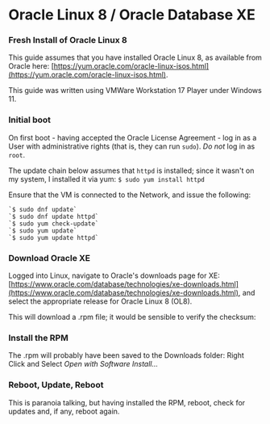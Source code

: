 # Oracle Linux 8 / Oracle Database XE

### Fresh Install of Oracle Linux 8

This guide assumes that you have installed Oracle Linux 8, as available from Oracle here: [https://yum.oracle.com/oracle-linux-isos.html](https://yum.oracle.com/oracle-linux-isos.html).

This guide was written using VMWare Workstation 17 Player under Windows 11.


### Initial boot

On first boot - having accepted the Oracle License Agreement - log in as a User with administrative rights (that is, they can run `sudo`). _Do not_ log in as `root`.

The update chain below assumes that `httpd` is installed; since it wasn't on my system, I installed it via yum:
   `$ sudo yum install httpd`

Ensure that the VM is connected to the Network, and issue the following:

    `$ sudo dnf update`
    `$ sudo dnf update httpd`
    `$ sudo yum check-update`
    `$ sudo yum update`
    `$ sudo yum update httpd`



### Download Oracle XE

Logged into Linux, navigate to Oracle's downloads page for XE: [https://www.oracle.com/database/technologies/xe-downloads.html](https://www.oracle.com/database/technologies/xe-downloads.html), and select the appropriate release for Oracle Linux 8 (OL8).

This will download a .rpm file; it would be sensible to verify the checksum:


### Install the RPM

The .rpm will probably have been saved to the Downloads folder: Right Click and Select _Open with Software Install..._


### Reboot, Update, Reboot

This is paranoia talking, but having installed the RPM, reboot, check for updates and, if any, reboot again.










